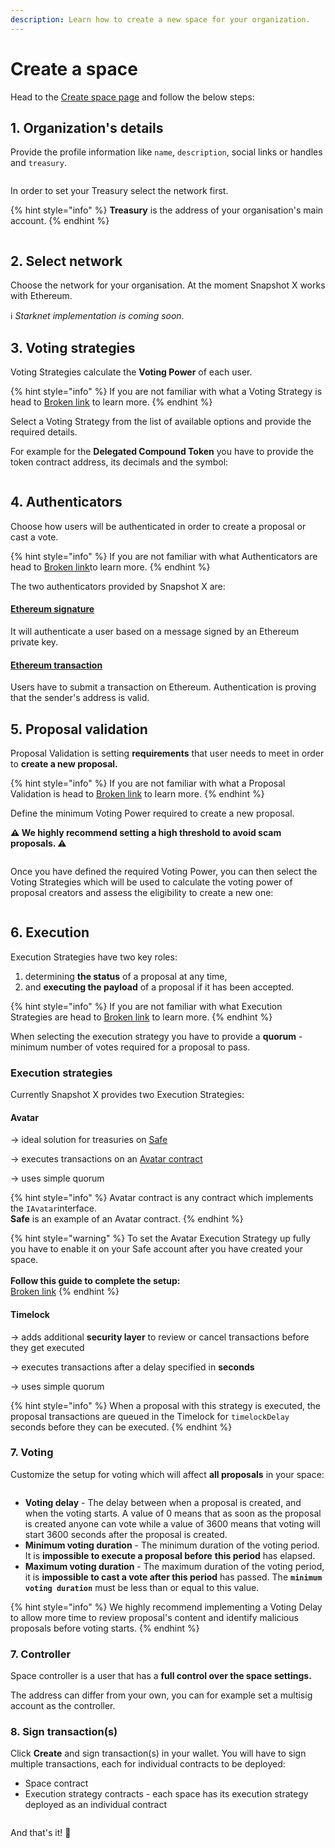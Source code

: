 ```yaml
---
description: Learn how to create a new space for your organization.
---
```


# Create a space

Head to the [Create space page](https://snapshot.box/#/create) and follow the below steps:

## 1. Organization's details

Provide the profile information like `name`, `description`, social links or handles and `treasury`.

<figure><img src="../../.gitbook/assets/Screenshot 2023-04-26 at 10.19.09.png" alt=""><figcaption></figcaption></figure>

In order to set your Treasury select the network first.

{% hint style="info" %}
**Treasury** is the address of your organisation's main account.
{% endhint %}

<figure><img src="../../.gitbook/assets/Screenshot 2023-04-03 at 13.58.47.png" alt=""><figcaption></figcaption></figure>

## 2. Select network

Choose the network for your organisation. At the moment Snapshot X works with Ethereum.

ℹ️ _Starknet implementation is coming soon._

## 3. Voting strategies

Voting Strategies calculate the **Voting Power** of each user.

{% hint style="info" %}
If you are not familiar with what a Voting Strategy is head to [Broken link](broken-reference "mention") to learn more.
{% endhint %}

Select a Voting Strategy from the list of available options and provide the required details.

For example for the **Delegated Compound Token** you have to provide the token contract address, its decimals and the symbol:

<figure><img src="../../.gitbook/assets/Screenshot 2023-04-26 at 10.21.13.png" alt=""><figcaption></figcaption></figure>

## 4. Authenticators

Choose how users will be authenticated in order to create a proposal or cast a vote.

{% hint style="info" %}
If you are not familiar with what Authenticators are head to [Broken link](broken-reference "mention")to learn more.
{% endhint %}

The two authenticators provided by Snapshot X are:

#### [Ethereum signature](broken-reference)

It will authenticate a user based on a message signed by an Ethereum private key.

#### [Ethereum transaction](broken-reference)

Users have to submit a transaction on Ethereum. Authentication is proving that the sender's address is valid.

## 5. Proposal validation

Proposal Validation is setting **requirements** that user needs to meet in order to **create a new proposal.**

{% hint style="info" %}
If you are not familiar with what a Proposal Validation is head to [Broken link](broken-reference "mention") to learn more.
{% endhint %}

Define the minimum Voting Power required to create a new proposal.

**⚠️ We highly recommend setting a high threshold to avoid scam proposals. ⚠️**

<figure><img src="../../.gitbook/assets/Screenshot 2023-04-03 at 14.05.50.png" alt=""><figcaption></figcaption></figure>

Once you have defined the required Voting Power, you can then select the Voting Strategies which will be used to calculate the voting power of proposal creators and assess the eligibility to create a new one:

<figure><img src="../../.gitbook/assets/Screenshot 2023-04-03 at 14.11.17.png" alt=""><figcaption></figcaption></figure>

## 6. Execution

Execution Strategies have two key roles:

1. determining **the status** of a proposal at any time,
2. and **executing the payload** of a proposal if it has been accepted.

{% hint style="info" %}
If you are not familiar with what Execution Strategies are head to [Broken link](broken-reference "mention") to learn more.
{% endhint %}

When selecting the execution strategy you have to provide a **quorum** - minimum number of votes required for a proposal to pass.

### Execution strategies

Currently Snapshot X provides two Execution Strategies:

#### Avatar

-> ideal solution for treasuries on [Safe](https://safe.global/)

-> executes transactions on an [Avatar contract](https://github.com/gnosis/zodiac/blob/master/contracts/interfaces/IAvatar.sol)

-> uses simple quorum

{% hint style="info" %}
Avatar contract is any contract which implements the `IAvatar`interface.\
**Safe** is an example of an Avatar contract.
{% endhint %}

{% hint style="warning" %}
To set the Avatar Execution Strategy up fully you have to enable it on your Safe account after you have created your space.\
\
**Follow this guide to complete the setup:**\
[Broken link](broken-reference "mention")
{% endhint %}

#### Timelock

-> adds additional **security layer** to review or cancel transactions before they get executed

-> executes transactions after a delay specified in **seconds**

-> uses simple quorum

{% hint style="info" %}
When a proposal with this strategy is executed, the proposal transactions are queued in the Timelock for `timelockDelay` seconds before they can be executed.
{% endhint %}

### 7. Voting

Customize the setup for voting which will affect **all proposals** in your space:

<figure><img src="../../.gitbook/assets/Screenshot 2023-04-26 at 10.46.38.png" alt=""><figcaption></figcaption></figure>

* **Voting delay** - The delay between when a proposal is created, and when the voting starts. A value of 0 means that as soon as the proposal is created anyone can vote while a value of 3600 means that voting will start 3600 seconds after the proposal is created.
* **Minimum voting duration** - The minimum duration of the voting period. It is **impossible to execute a proposal before** **this period** has elapsed.
* **Maximum voting duration** - The maximum duration of the voting period, it is **impossible to cast a vote after this period** has passed. The **`minimum voting duration`** must be less than or equal to this value.

{% hint style="info" %}
We highly recommend implementing a Voting Delay to allow more time to review proposal's content and identify malicious proposals before voting starts.
{% endhint %}

### 7. Controller

Space controller is a user that has a **full control over the space settings.**

The address can differ from your own, you can for example set a multisig account as the controller.

### 8. Sign transaction(s)

Click **Create** and sign transaction(s) in your wallet. You will have to sign multiple transactions, each for individual contracts to be deployed:

* Space contract
* Execution strategy contracts - each space has its execution strategy deployed as an individual contract

<figure><img src="../../.gitbook/assets/image (3).png" alt=""><figcaption></figcaption></figure>

And that's it! 🎉

